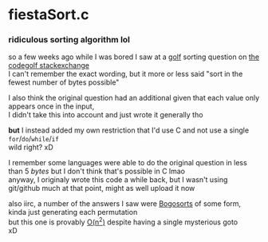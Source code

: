 # fiestaSort.c
### ridiculous sorting algorithm lol

so a few weeks ago while I was bored I saw at a [golf](https://en.wikipedia.org/wiki/Code_golf) sorting question on [the codegolf stackexchange](https://codegolf.stackexchange.com/)  
I can't remember the exact wording, but it more or less said "sort in the fewest number of bytes possible"  

I also think the original question had an additional given that each value only appears once in the input,  
I didn't take this into account and just wrote it generally tho  

**but** I instead added my own restriction that I'd use C and not use a single `for`/`do`/`while`/`if`  
wild right? xD

I remember some languages were able to do the original question in less than 5 *bytes* but I don't think that's possible in C lmao  
anyway, I originaly wrote this code a while back, but I wasn't using git/github much at that point, might as well upload it now

also iirc, a number of the answers I saw were [Bogosorts](https://en.wikipedia.org/wiki/Bogosort) of some form, kinda just generating each permutation  
but this one is provably [O(n<sup>2</sup>)](https://en.wikipedia.org/wiki/Time_complexity) despite having a single mysterious goto  
xD
